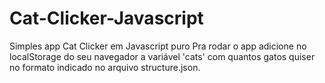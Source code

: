 # Cat-Clicker-Javascript
Simples app Cat Clicker em Javascript puro
Pra rodar o app adicione no localStorage do seu navegador a variável 'cats' com quantos gatos quiser no formato indicado no arquivo structure.json.
